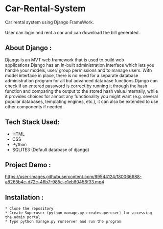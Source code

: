 # Car-Rental-System
Car rental system using Django FrameWork.<br /> <br />
User can login and rent a car and can download the bill generated.

## About Django : 
Django is an MVT web framework that is used to build web applications.Django has an in-built administration interface which lets you handle your models, user/ group permissions and to manage users. With model interface in place, there is no need for a separate database administration program for all but advanced database functions.Django can check if an entered password is correct by running it through the hash function and comparing the output to the stored hash value.Internally, while it provides choices for almost any functionality you might want (e.g. several popular databases, templating engines, etc.), it can also be extended to use other components if needed.

## Tech Stack Used:
* HTML
* CSS
* Python 
* SQLITE3 (Default database of django)

## Project Demo : 



https://user-images.githubusercontent.com/89544124/180066688-a8265b4c-d72c-46b7-985c-c1eb60456f33.mp4


## Installation : 
```
* Clone the repository
* Create Superuser (python manage.py createsuperuser) for accessing the admin portal
* Type python manage.py runserver and run the program
```

